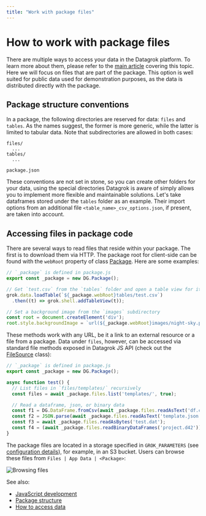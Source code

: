 ```yaml
---
title: "Work with package files"
---
```


# How to work with package files

There are multiple ways to access your data in the Datagrok platform. To learn more about them,
please refer to the [main article](access-data.md) covering this topic. Here we will focus on
files that are part of the package. This option is well suited for public data used for
demonstration purposes, as the data is distributed directly with the package.

## Package structure conventions

In a package, the following directories are reserved for data: `files` and `tables`. As
the names suggest, the former is more generic, while the latter is limited to tabular data.
Note that subdirectories are allowed in both cases:

```
files/
  ...
tables/
  ...

package.json
```

These conventions are not set in stone, so you can create other folders for your data, using
the special directories Datagrok is aware of simply allows you to implement more flexible and
maintainable solutions. Let's take dataframes stored under the `tables` folder as an example.
Their import options from an additional file `<table_name>_csv_options.json`, if present,
are taken into account.

## Accessing files in package code

There are several ways to read files that reside within your package. The first is to download
them via HTTP. The package root for client-side can be found with the `webRoot` property of class
[Package](https://datagrok.ai/js-api/classes/dg.Package). Here are some examples:

```js
// `_package` is defined in package.js
export const _package = new DG.Package();

// Get `test.csv` from the `tables` folder and open a table view for it
grok.data.loadTable(`${_package.webRoot}tables/test.csv`)
  .then((t) => grok.shell.addTableView(t));

// Set a background image from the `images` subdirectory
const root = document.createElement('div');
root.style.backgroundImage = `url(${_package.webRoot}images/night-sky.png)`;
```

These methods work with any URL, be it a link to an external resource or a file from a package.
Data under `files`, however, can be accessed via standard file methods exposed in Datagrok JS
API (check out the [FileSource](https://datagrok.ai/js-api/classes/dg.FileSource) class):

```js
// `_package` is defined in package.js
export const _package = new DG.Package();

async function test() {
  // List files in `files/templates/` recursively
  const files = await _package.files.list('templates/', true);

  // Read a dataframe, json, or binary data
  const f1 = DG.DataFrame.fromCsv(await _package.files.readAsText('df.csv'));
  const f2 = JSON.parse(await _package.files.readAsText('template.json'));
  const f3 = await _package.files.readAsBytes('test.dat');
  const f4 = (await _package.files.readBinaryDataFrames('project.d42'))[0];
}
```

The package files are located in a storage specified in `GROK_PARAMETERS` (see
[configuration details](../admin/configuration.md)), for example, in an S3 bucket.
Users can browse these files from `Files | App Data | <Package>`:

![Browsing files](./app-data.gif "Find package data in the file browser")

See also:

* [JavaScript development](../develop.md)
* [Package structure](../develop.md#package-structure)
* [How to access data](access-data.md)
